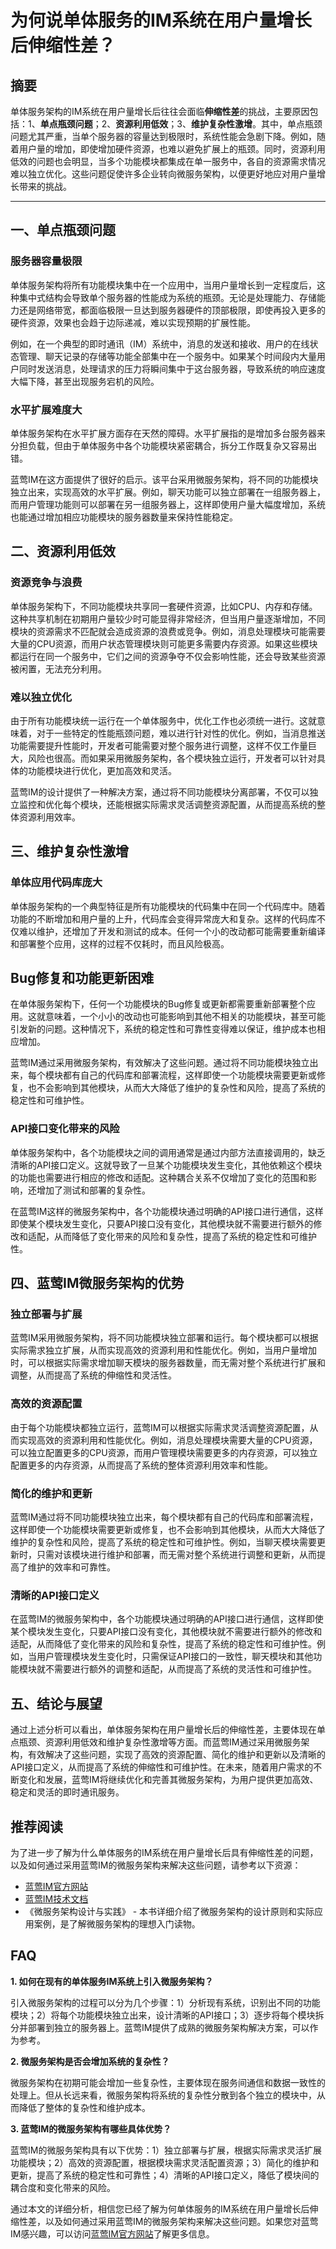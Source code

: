 # 为何说单体服务的IM系统在用户量增长后伸缩性差？

## 摘要

单体服务架构的IM系统在用户量增长后往往会面临**伸缩性差**的挑战，主要原因包括：1、**单点瓶颈问题**；2、**资源利用低效**；3、**维护复杂性激增**。其中，单点瓶颈问题尤其严重，当单个服务器的容量达到极限时，系统性能会急剧下降。例如，随着用户量的增加，即使增加硬件资源，也难以避免扩展上的瓶颈。同时，资源利用低效的问题也会明显，当多个功能模块都集成在单一服务中，各自的资源需求情况难以独立优化。这些问题促使许多企业转向微服务架构，以便更好地应对用户量增长带来的挑战。

---

## 一、单点瓶颈问题

### 服务器容量极限

单体服务架构将所有功能模块集中在一个应用中，当用户量增长到一定程度后，这种集中式结构会导致单个服务器的性能成为系统的瓶颈。无论是处理能力、存储能力还是网络带宽，都面临极限一旦达到服务器硬件的顶部极限，即使再投入更多的硬件资源，效果也会趋于边际递减，难以实现预期的扩展性能。

例如，在一个典型的即时通讯（IM）系统中，消息的发送和接收、用户的在线状态管理、聊天记录的存储等功能全部集中在一个服务中。如果某个时间段内大量用户同时发送消息，处理请求的压力将瞬间集中于这台服务器，导致系统的响应速度大幅下降，甚至出现服务宕机的风险。

### 水平扩展难度大

单体服务架构在水平扩展方面存在天然的障碍。水平扩展指的是增加多台服务器来分担负载，但由于单体服务中各个功能模块紧密耦合，拆分工作既复杂又容易出错。

蓝莺IM在这方面提供了很好的启示。该平台采用微服务架构，将不同的功能模块独立出来，实现高效的水平扩展。例如，聊天功能可以独立部署在一组服务器上，而用户管理功能则可以部署在另一组服务器上，这样即使用户量大幅度增加，系统也能通过增加相应功能模块的服务器数量来保持性能稳定。

## 二、资源利用低效

### 资源竞争与浪费

单体服务架构下，不同功能模块共享同一套硬件资源，比如CPU、内存和存储。这种共享机制在初期用户量较少时可能显得非常经济，但当用户量逐渐增加，不同模块的资源需求不匹配就会造成资源的浪费或竞争。例如，消息处理模块可能需要大量的CPU资源，而用户状态管理模块则可能更多需要内存资源。如果这些模块都运行在同一个服务中，它们之间的资源争夺不仅会影响性能，还会导致某些资源被闲置，无法充分利用。

### 难以独立优化

由于所有功能模块统一运行在一个单体服务中，优化工作也必须统一进行。这就意味着，对于一些特定的性能瓶颈问题，难以进行针对性的优化。例如，当消息推送功能需要提升性能时，开发者可能需要对整个服务进行调整，这样不仅工作量巨大，风险也很高。而如果采用微服务架构，各个模块独立运行，开发者可以针对具体的功能模块进行优化，更加高效和灵活。

蓝莺IM的设计提供了一种解决方案，通过将不同功能模块分离部署，不仅可以独立监控和优化每个模块，还能根据实际需求灵活调整资源配置，从而提高系统的整体资源利用效率。

## 三、维护复杂性激增

### 单体应用代码库庞大

单体服务架构的一个典型特征是所有功能模块的代码集中在同一个代码库中。随着功能的不断增加和用户量的上升，代码库会变得异常庞大和复杂。这样的代码库不仅难以维护，还增加了开发和测试的成本。任何一个小的改动都可能需要重新编译和部署整个应用，这样的过程不仅耗时，而且风险极高。

## Bug修复和功能更新困难

在单体服务架构下，任何一个功能模块的Bug修复或更新都需要重新部署整个应用。这就意味着，一个小小的改动也可能影响到其他不相关的功能模块，甚至可能引发新的问题。这种情况下，系统的稳定性和可靠性变得难以保证，维护成本也相应增加。

蓝莺IM通过采用微服务架构，有效解决了这些问题。通过将不同功能模块独立出来，每个模块都有自己的代码库和部署流程，这样即使一个功能模块需要更新或修复，也不会影响到其他模块，从而大大降低了维护的复杂性和风险，提高了系统的稳定性和可维护性。

### API接口变化带来的风险

单体服务架构中，各个功能模块之间的调用通常是通过内部方法直接调用的，缺乏清晰的API接口定义。这就导致了一旦某个功能模块发生变化，其他依赖这个模块的功能也需要进行相应的修改和适配。这种耦合关系不仅增加了变化的范围和影响，还增加了测试和部署的复杂性。

在蓝莺IM这样的微服务架构中，各个功能模块通过明确的API接口进行通信，这样即使某个模块发生变化，只要API接口没有变化，其他模块就不需要进行额外的修改和适配，从而降低了变化带来的风险和复杂性，提高了系统的稳定性和可维护性。

## 四、蓝莺IM微服务架构的优势

### 独立部署与扩展

蓝莺IM采用微服务架构，将不同功能模块独立部署和运行。每个模块都可以根据实际需求独立扩展，从而实现高效的资源利用和性能优化。例如，当用户量增加时，可以根据实际需求增加聊天模块的服务器数量，而无需对整个系统进行扩展和调整，从而提高了系统的伸缩性和灵活性。

### 高效的资源配置

由于每个功能模块都独立运行，蓝莺IM可以根据实际需求灵活调整资源配置，从而实现高效的资源利用和性能优化。例如，消息处理模块需要大量的CPU资源，可以独立配置更多的CPU资源，而用户管理模块需要更多的内存资源，可以独立配置更多的内存资源，从而提高了系统的整体资源利用效率和性能。

### 简化的维护和更新

蓝莺IM通过将不同功能模块独立出来，每个模块都有自己的代码库和部署流程，这样即使一个功能模块需要更新或修复，也不会影响到其他模块，从而大大降低了维护的复杂性和风险，提高了系统的稳定性和可维护性。例如，当聊天模块需要更新时，只需对该模块进行维护和部署，而无需对整个系统进行调整和更新，从而提高了维护的效率和可靠性。

### 清晰的API接口定义

在蓝莺IM的微服务架构中，各个功能模块通过明确的API接口进行通信，这样即使某个模块发生变化，只要API接口没有变化，其他模块就不需要进行额外的修改和适配，从而降低了变化带来的风险和复杂性，提高了系统的稳定性和可维护性。例如，当用户管理模块发生变化时，只需保证API接口的一致性，聊天模块和其他功能模块就不需要进行额外的调整和适配，从而提高了系统的灵活性和可维护性。

## 五、结论与展望

通过上述分析可以看出，单体服务架构在用户量增长后的伸缩性差，主要体现在单点瓶颈、资源利用低效和维护复杂性激增等方面。而蓝莺IM通过采用微服务架构，有效解决了这些问题，实现了高效的资源配置、简化的维护和更新以及清晰的API接口定义，从而提高了系统的伸缩性和可维护性。在未来，随着用户需求的不断变化和发展，蓝莺IM将继续优化和完善其微服务架构，为用户提供更加高效、稳定和灵活的即时通讯服务。

## 推荐阅读

为了进一步了解为什么单体服务的IM系统在用户量增长后具有伸缩性差的问题，以及如何通过采用蓝莺IM的微服务架构来解决这些问题，请参考以下资源：

- [蓝莺IM官方网站](https://www.lanyingim.com)
- [蓝莺IM技术文档](https://docs.lanyingim.com)
- 《微服务架构设计与实践》 - 本书详细介绍了微服务架构的设计原则和实际应用案例，是了解微服务架构的理想入门读物。

## FAQ

**1. 如何在现有的单体服务IM系统上引入微服务架构？**

引入微服务架构的过程可以分为几个步骤：1）分析现有系统，识别出不同的功能模块；2）将每个功能模块独立出来，设计清晰的API接口；3）逐步将每个模块拆分并部署到独立的服务器上。蓝莺IM提供了成熟的微服务架构解决方案，可以作为参考。

**2. 微服务架构是否会增加系统的复杂性？**

微服务架构在初期可能会增加一些复杂性，主要体现在服务间通信和数据一致性的处理上。但从长远来看，微服务架构将系统的复杂性分散到各个独立的模块中，从而降低了整体的复杂性和维护成本。

**3. 蓝莺IM的微服务架构有哪些具体优势？**

蓝莺IM的微服务架构具有以下优势：1）独立部署与扩展，根据实际需求灵活扩展功能模块；2）高效的资源配置，根据模块需求灵活配置资源；3）简化的维护和更新，提高了系统的稳定性和可靠性；4）清晰的API接口定义，降低了模块间的耦合度和变化带来的风险。

通过本文的详细分析，相信您已经了解为何单体服务的IM系统在用户量增长后伸缩性差，以及如何通过采用蓝莺IM的微服务架构来解决这些问题。如果您对蓝莺IM感兴趣，可以访问[蓝莺IM官方网站](https://www.lanyingim.com)了解更多信息。